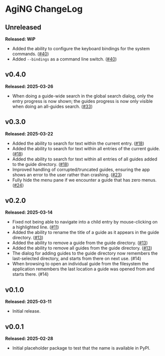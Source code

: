 # AgiNG ChangeLog

## Unreleased

**Released: WiP**

- Added the ability to configure the keyboard bindings for the system
  commands. ([#40](https://github.com/davep/aging/pull/40))
- Added `--bindings` as a command line switch.
  ([#40](https://github.com/davep/aging/pull/40))

## v0.4.0

**Released: 2025-03-26**

- When doing a guide-wide search in the global search dialog, only the entry
  progress is now shown; the guides progress is now only visible when doing
  an all-guides search. ([#33](https://github.com/davep/aging/pull/33))

## v0.3.0

**Released: 2025-03-22**

- Added the ability to search for text within the current entry.
  ([#18](https://github.com/davep/aging/pull/18))
- Added the ability to search for text within all entries of the current
  guide. ([#18](https://github.com/davep/aging/pull/18))
- Added the ability to search for text within all entries of all guides
  added to the guide directory.
  ([#18](https://github.com/davep/aging/pull/18))
- Improved handling of corrupted/truncated guides, ensuring the app shows an
  error to the user rather than crashing.
  ([#23](https://github.com/davep/aging/pull/23))
- Fully hide the menu pane if we encounter a guide that has zero menus.
  ([#24](https://github.com/davep/aging/pull/24))

## v0.2.0

**Released: 2025-03-14**

- Fixed not being able to navigate into a child entry by mouse-clicking on a
  highlighted line. ([#11](https://github.com/davep/aging/pull/11))
- Added the ability to rename the title of a guide as it appears in the
  guide directory. ([#13](https://github.com/davep/aging/pull/13))
- Added the ability to remove a guide from the guide directory.
  ([#13](https://github.com/davep/aging/pull/13))
- Added the ability to remove all guides from the guide directory.
  ([#13](https://github.com/davep/aging/pull/13))
- The dialog for adding guides to the guide directory now remembers the
  last-selected directory, and starts from there on next use.
  (#14[](https://github.com/davep/aging/pull/14))
- When browsing to open an individual guide from the filesystem the
  application remembers the last location a guide was opened from and starts
  there. (#14[](https://github.com/davep/aging/pull/14))

## v0.1.0

**Released: 2025-03-11**

- Initial release.

## v0.0.1

**Released: 2025-02-28**

- Initial placeholder package to test that the name is available in PyPI.

[//]: # (ChangeLog.md ends here)
